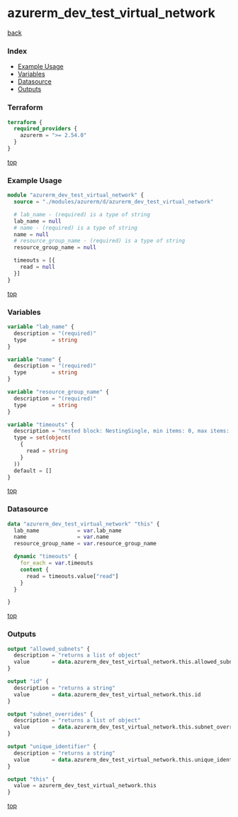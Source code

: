 # azurerm_dev_test_virtual_network

[back](../azurerm.md)

### Index

- [Example Usage](#example-usage)
- [Variables](#variables)
- [Datasource](#datasource)
- [Outputs](#outputs)

### Terraform

```terraform
terraform {
  required_providers {
    azurerm = ">= 2.54.0"
  }
}
```

[top](#index)

### Example Usage

```terraform
module "azurerm_dev_test_virtual_network" {
  source = "./modules/azurerm/d/azurerm_dev_test_virtual_network"

  # lab_name - (required) is a type of string
  lab_name = null
  # name - (required) is a type of string
  name = null
  # resource_group_name - (required) is a type of string
  resource_group_name = null

  timeouts = [{
    read = null
  }]
}
```

[top](#index)

### Variables

```terraform
variable "lab_name" {
  description = "(required)"
  type        = string
}

variable "name" {
  description = "(required)"
  type        = string
}

variable "resource_group_name" {
  description = "(required)"
  type        = string
}

variable "timeouts" {
  description = "nested block: NestingSingle, min items: 0, max items: 0"
  type = set(object(
    {
      read = string
    }
  ))
  default = []
}
```

[top](#index)

### Datasource

```terraform
data "azurerm_dev_test_virtual_network" "this" {
  lab_name            = var.lab_name
  name                = var.name
  resource_group_name = var.resource_group_name

  dynamic "timeouts" {
    for_each = var.timeouts
    content {
      read = timeouts.value["read"]
    }
  }

}
```

[top](#index)

### Outputs

```terraform
output "allowed_subnets" {
  description = "returns a list of object"
  value       = data.azurerm_dev_test_virtual_network.this.allowed_subnets
}

output "id" {
  description = "returns a string"
  value       = data.azurerm_dev_test_virtual_network.this.id
}

output "subnet_overrides" {
  description = "returns a list of object"
  value       = data.azurerm_dev_test_virtual_network.this.subnet_overrides
}

output "unique_identifier" {
  description = "returns a string"
  value       = data.azurerm_dev_test_virtual_network.this.unique_identifier
}

output "this" {
  value = azurerm_dev_test_virtual_network.this
}
```

[top](#index)